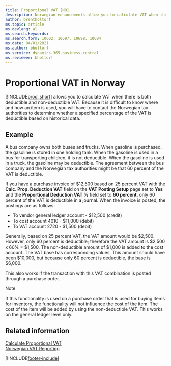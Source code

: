 ```yaml
---
title: Proportional VAT [NO]
description: Norwegian enhancements allow you to calculate VAT when there is both deductible and non-deductible VAT.
author: brentholtorf
ms.topic: article
ms.devlang: al
ms.search.keywords:
ms.search.form: 10602, 10697, 10698, 10604
ms.date: 04/01/2021
ms.author: bholtorf
ms.service: dynamics-365-business-central
ms.reviewer: bholtorf
---
```

# Proportional VAT in Norway
[!INCLUDE[prod_short](../../includes/prod_short.md)] allows you to calculate VAT when there is both deductible and non-deductible VAT. Because it is difficult to know where and how an item is used, you will have to contact the Norwegian tax authorities to determine whether a specified percentage of the VAT is deductible based on historical data.  

## Example  
A bus company owns both buses and trucks. When gasoline is purchased, the gasoline is stored in one holding tank. When the gasoline is used in a bus for transporting children, it is not deductible. When the gasoline is used in a truck, the gasoline may be deductible. The agreement between the bus company and the Norwegian tax authorities might be that 60 percent of the VAT is deductible.  

If you have a purchase invoice of $12,500 based on 25 percent VAT with the **Calc. Prop. Deduction VAT** field on the **VAT Posting Setup** page set to **Yes** and the **Proportional Deduction VAT %** field set to **60 percent**, only 60 percent of the VAT is deductible in a journal. When the invoice is posted, the postings are as follows:  

- To vendor general ledger account - $12,500 (credit)  
- To cost account 4010 - $11,000 (debit)  
- To VAT account 2720 - $1,500 (debit)  

Generally, based on 25 percent VAT, the VAT amount would be $2,500. However, only 60 percent is deductible; therefore the VAT amount is $2,500 x 60% = $1,500. The non-deductible amount of $1,000 is added to the cost account. The VAT base has corresponding values. This amount should have been $10,000, but because only 60 percent is deductible, the base is $6,000.  

This also works if the transaction with this VAT combination is posted through a purchase order.  

> [!NOTE]  
>  If this functionality is used on a purchase order that is used for buying items for inventory, the functionality will not influence the cost of the item. The cost of the item will be added by using the non-deductible VAT. This works on the general ledger level only.  

## Related information  
 [Calculate Proportional VAT](how-to-calculate-proportional-vat.md)   
 [Norwegian VAT Reporting](norwegian-vat-reporting.md)


[!INCLUDE[footer-include](../../includes/footer-banner.md)]
